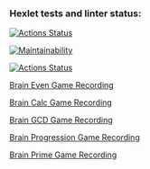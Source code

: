 ### Hexlet tests and linter status:
[![Actions Status](https://github.com/rusanov-dmitry/frontend-project-lvl1/workflows/hexlet-check/badge.svg)](https://github.com/rusanov-dmitry/frontend-project-lvl1/actions)

[![Maintainability](https://api.codeclimate.com/v1/badges/a99a88d28ad37a79dbf6/maintainability)](https://codeclimate.com/github/codeclimate/codeclimate/maintainability)

[![Actions Status](https://github.com/rusanov-dmitry/frontend-project-lvl1/workflows/lint-check/badge.svg)](https://github.com/rusanov-dmitry/frontend-project-lvl1/actions)

[Brain Even Game Recording](https://asciinema.org/a/448730)

[Brain Calc Game Recording](https://asciinema.org/a/448835)

[Brain GCD Game Recording](https://asciinema.org/a/449438)

[Brain Progression Game Recording](https://asciinema.org/a/449447)

[Brain Prime Game Recording](https://asciinema.org/a/449457)

